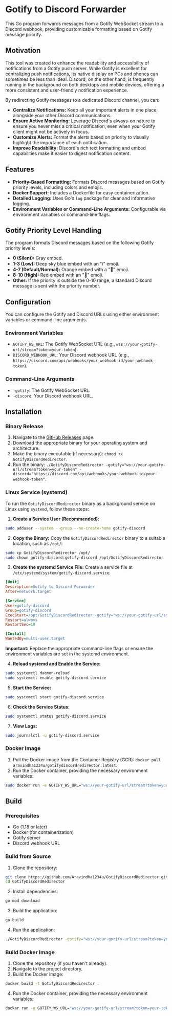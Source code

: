 # Gotify to Discord Forwarder
This Go program forwards messages from a Gotify WebSocket stream to a Discord webhook, providing customizable formatting based on Gotify message priority.

## Motivation
This tool was created to enhance the readability and accessibility of notifications from a Gotify push server. While Gotify is excellent for centralizing push notifications, its native display on PCs and phones can sometimes be less than ideal. Discord, on the other hand, is frequently running in the background on both desktops and mobile devices, offering a more consistent and user-friendly notification experience.

By redirecting Gotify messages to a dedicated Discord channel, you can:

* **Centralize Notifications:** Keep all your important alerts in one place, alongside your other Discord communications.
* **Ensure Active Monitoring:** Leverage Discord's always-on nature to ensure you never miss a critical notification, even when your Gotify client might not be actively in focus.
* **Customize Alerts:** Format the alerts based on priority to visually highlight the importance of each notification.
* **Improve Readability:** Discord's rich text formatting and embed capabilities make it easier to digest notification content.

## Features
* **Priority-Based Formatting:** Formats Discord messages based on Gotify priority levels, including colors and emojis.
* **Docker Support:** Includes a Dockerfile for easy containerization.
* **Detailed Logging:** Uses Go's `log` package for clear and informative logging.
* **Environment Variables or Command-Line Arguments:** Configurable via environment variables or command-line flags.

## Gotify Priority Level Handling
The program formats Discord messages based on the following Gotify priority levels:

* **0 (Silent):** Gray embed.
* **1-3 (Low):** Deep sky blue embed with an "ℹ️" emoji.
* **4-7 (Default/Normal):** Orange embed with a "🔔" emoji.
* **8-10 (High):** Red embed with an "🚨" emoji.
* **Other:** If the priority is outside the 0-10 range, a standard Discord message is sent with the priority number.

## Configuration
You can configure the Gotify and Discord URLs using either environment variables or command-line arguments.

### Environment Variables
* `GOTIFY_WS_URL`: The Gotify WebSocket URL (e.g., `wss://your-gotify-url/stream?token=your-token`).
* `DISCORD_WEBHOOK_URL`: Your Discord webhook URL (e.g., `https://discord.com/api/webhooks/your-webhook-id/your-webhook-token`).

### Command-Line Arguments
* `-gotify`: The Gotify WebSocket URL.
* `-discord`: Your Discord webhook URL.

## Installation

### Binary Release
1.  Navigate to the [GitHub Releases](https://github.com/Aravindha1234u/GotifyDiscordRedirector/releases) page.
2.  Download the appropriate binary for your operating system and architecture.
3.  Make the binary executable (if necessary): `chmod +x GotifyDiscordRedirector`.
4.  Run the binary: `./GotifyDiscordRedirector -gotify="ws://your-gotify-url/stream?token=your-token" -discord="https://discord.com/api/webhooks/your-webhook-id/your-webhook-token"`.

### Linux Service (systemd)
To run the `GotifyDiscordRedirector` binary as a background service on Linux using `systemd`, follow these steps:

1.  **Create a Service User (Recommended):**
```bash
sudo adduser --system --group --no-create-home gotify-discord
```

2.  **Copy the Binary:**
Copy the `GotifyDiscordRedirector` binary to a suitable location, such as `/opt/`:

```bash
sudo cp GotifyDiscordRedirector /opt/
sudo chown gotify-discord:gotify-discord /opt/GotifyDiscordRedirector
```

3.  **Create the systemd Service File:**
Create a service file at `/etc/systemd/system/gotify-discord.service`:

```ini
[Unit]
Description=Gotify to Discord Forwarder
After=network.target

[Service]
User=gotify-discord
Group=gotify-discord
ExecStart=/opt/GotifyDiscordRedirector -gotify="ws://your-gotify-url/stream?token=your-token" -discord="https://discord.com/api/webhooks/your-webhook-id/your-webhook-token"
Restart=always
RestartSec=10

[Install]
WantedBy=multi-user.target
```

**Important:** Replace the appropriate command-line flags or ensure the environment variables are set in the systemd environment.

4.  **Reload systemd and Enable the Service:**
```bash
sudo systemctl daemon-reload
sudo systemctl enable gotify-discord.service
```

5.  **Start the Service:**
```bash
sudo systemctl start gotify-discord.service
```

6.  **Check the Service Status:**
```bash
sudo systemctl status gotify-discord.service
```

7.  **View Logs:**
```bash
sudo journalctl -u gotify-discord.service
```

### Docker Image
1.  Pull the Docker image from the Container Registry (GCR): `docker pull aravindha1234u/gotifydiscordredirector:latest`.
2.  Run the Docker container, providing the necessary environment variables:
```bash
sudo docker run -e GOTIFY_WS_URL="ws://your-gotify-url/stream?token=your-token" -e DISCORD_WEBHOOK_URL="https://discord.com/api/webhooks/your-webhook-id/your-webhook-token" aravindha1234u/gotifydiscordredirector:latest
```

## Build

### Prerequisites
* Go (1.18 or later)
* Docker (for containerization)
* Gotify server
* Discord webhook URL

### Build from Source
1.  Clone the repository:
```bash
git clone https://github.com/Aravindha1234u/GotifyDiscordRedirector.git
cd GotifyDiscordRedirector
```

2.  Install dependencies:
```bash
go mod download
```

3.  Build the application:
```bash
go build
```

4.  Run the application:
```bash
./GotifyDiscordRedirector -gotify="ws://your-gotify-url/stream?token=your-token" -discord="https://discord.com/api/webhooks/your-webhook-id/your-webhook-token"
```

### Build Docker Image

1.  Clone the repository (if you haven't already).
2.  Navigate to the project directory.
3.  Build the Docker image:
```bash
docker build -t GotifyDiscordRedirector .
```

4.  Run the Docker container, providing the necessary environment variables:
```bash
docker run -e GOTIFY_WS_URL="ws://your-gotify-url/stream?token=your-token" -e DISCORD_WEBHOOK_URL="https://discord.com/api/webhooks/your-webhook-id/your-webhook-token" GotifyDiscordRedirector
```
